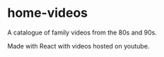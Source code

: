 # home-videos 
A catalogue of family videos from the 80s and 90s. 

Made with React with videos hosted on youtube.
